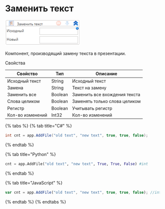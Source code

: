 # Заменить текст

![](<../../../.gitbook/assets/image (387).png>)



Компонент, производящий замену текста в презентации.

Свойства

| Свойство         | Тип     | Описание                      |
| ---------------- | ------- | ----------------------------- |
| Исходный текст   | String  | Исходный текст                |
| Замена           | String  | Текст на замену               |
| Заменить все     | Boolean | Заменить все вхождения текста |
| Слова целиком    | Boolean | Заменять только слова целиком |
| Регистр          | Boolean | Учитывать регистр             |
| Кол-во изменений | Int32   | Кол-во изменений              |

{% tabs %}
{% tab title="C#" %}
```csharp
int cnt = app.AddFile("old text", "new text", true, true, false);
```
{% endtab %}

{% tab title="Python" %}
```python
cnt = app.AddFile("old text", "new text", True, True, False) #int
```
{% endtab %}

{% tab title="JavaScript" %}
```javascript
var cnt = app.AddFile("old text", "new text", true, true, false); //int
```
{% endtab %}
{% endtabs %}
